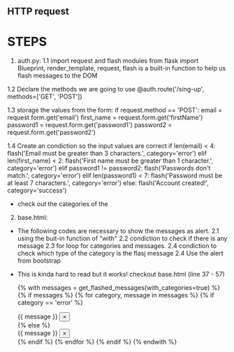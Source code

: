 ## HTTP request

# STEPS
1. auth.py:
1.1 import request and flash modules
from flask import Blueprint, render_template, request, flash
<flash> is a built-in function to help us flash messages to the DOM

1.2 Declare the methods we are going to use
@auth.route('/sing-up', methods=['GET', 'POST'])

1.3 storage the values from the form:
    if request.method == 'POST':
        email = request.form.get('email')
        first_name = request.form.get('firstName')
        password1 = request.form.get('password1')
        password2 = request.form.get('password2')

1.4 Create an condiction so the input values are correct
        if len(email) < 4:
            flash('Email must be greater than 3 characters.', category='error')
        elif len(first_name) < 2:
            flash('First name must be greater than 1 character.', category='error')
        elif password1 != password2:
            flash('Passwords don\'t match.', category='error')
        elif len(password1) < 7:
            flash('Password must be at least 7 characters.', category='error')
        else:
            flash('Account created!', category='success')
* check out the categories of the <flash>


2. base.html:
* The following codes are necessary to show the messages as alert.
2.1 using the buit-in function of "with"
2.2 condiction to check if there is any message
2.3 for loop for categories and messages.
2.4 condiction to check which type of the category is the flasj message
2.4 Use the alert from bootstrap
* This is kinda hard to read but it works! checkout base.html (line 37 - 57)


    {% with messages = get_flashed_messages(with_categories=true) %}
    {% if messages %}
    {% for category, message in messages %}
    {% if category == 'error' %}
    <div class="alert alert-danger alter-dismissable fade show" role="alert">
        {{ message }}
        <button type="button" class="close" data-dismiss="alert">
            <span aria-hidden="true">&times;</span>
        </button>
    </div>
    {% else %}
    <div class="alert alert-success alter-dismissable fade show" role="alert">
        {{ message }}
        <button type="button" class="close" data-dismiss="alert">
            <span aria-hidden="true">&times;</span>
        </button>
    </div>
    {% endif %}
    {% endfor %}
    {% endif %}
    {% endwith %}